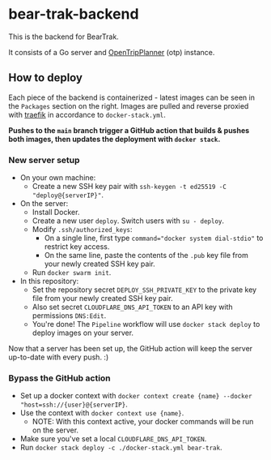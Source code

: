 # bear-trak-backend

This is the backend for BearTrak.

It consists of a Go server and [OpenTripPlanner](https://www.opentripplanner.org/) (otp) instance.

## How to deploy

Each piece of the backend is containerized - latest images can be seen in the `Packages` section on the right. Images are pulled and reverse proxied with [traefik](https://github.com/traefik/traefik) in accordance to `docker-stack.yml`.

**Pushes to the `main` branch trigger a GitHub action that builds & pushes both images, then updates the deployment with `docker stack`.**

### New server setup

- On your own machine:
  - Create a new SSH key pair with `ssh-keygen -t ed25519 -C "deploy@{serverIP}"`.
- On the server:
  - Install Docker.
  - Create a new user `deploy`. Switch users with `su - deploy`.
  - Modify `.ssh/authorized_keys`:
    - On a single line, first type `command="docker system dial-stdio"` to restrict key access.
    - On the same line, paste the contents of the `.pub` key file from your newly created SSH key pair.
  - Run `docker swarm init`.
- In this repository:
  - Set the repository secret `DEPLOY_SSH_PRIVATE_KEY` to the private key file from your newly created SSH key pair.
  - Also set secret `CLOUDFLARE_DNS_API_TOKEN` to an API key with permissions `DNS:Edit`.
  - You're done! The `Pipeline` workflow will use `docker stack deploy` to deploy images on your server.

Now that a server has been set up, the GitHub action will keep the server up-to-date with every push.  :)

### Bypass the GitHub action
- Set up a docker context with `docker context create {name} --docker "host=ssh://{user}@{serverIP}`.
- Use the context with `docker context use {name}`.
  - NOTE: With this context active, your docker commands will be run on the server.
- Make sure you've set a local `CLOUDFLARE_DNS_API_TOKEN`.
- Run `docker stack deploy -c ./docker-stack.yml bear-trak`.
